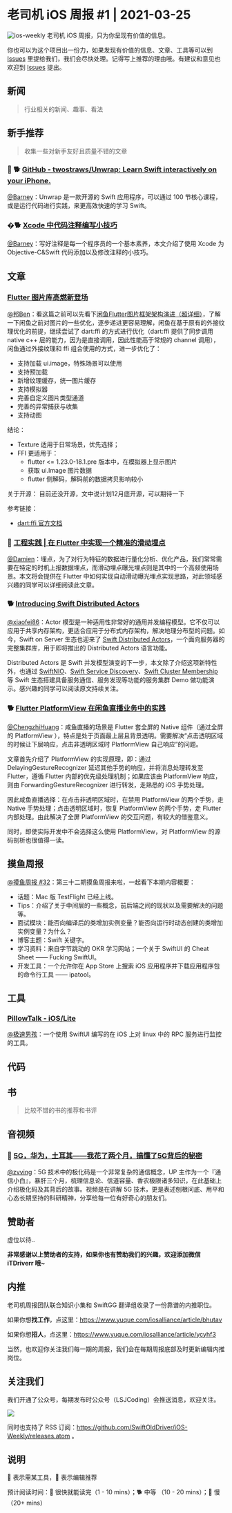 # 老司机 iOS 周报 #1 | 2021-03-25

![ios-weekly](https://github.com/SwiftOldDriver/iOS-Weekly/blob/master/assets/ios-weekly.png?raw=true)
老司机 iOS 周报，只为你呈现有价值的信息。

你也可以为这个项目出一份力，如果发现有价值的信息、文章、工具等可以到 [Issues](https://github.com/SwiftOldDriver/iOS-Weekly/issues) 里提给我们，我们会尽快处理。记得写上推荐的理由哦。有建议和意见也欢迎到 [Issues](https://github.com/SwiftOldDriver/iOS-Weekly/issues) 提出。

## 新闻

> 行业相关的新闻、趣事、看法

## 新手推荐

> 收集一些对新手友好且质量不错的文章

### 🌟 🐕 [GitHub - twostraws/Unwrap: Learn Swift interactively on your iPhone.](https://github.com/twostraws/Unwrap)

[@Barney](https://github.com/BarneyZhaoooo)：Unwrap 是一款开源的 Swift 应用程序，可以通过 100 节核心课程，或是运行代码进行实践，来更高效快速的学习 Swift。

### �🐕 [Xcode 中代码注释编写小技巧](https://juejin.cn/post/7020590213361565726)

[@Barney](https://github.com/gesantung)：写好注释是每一个程序员的一个基本素养，本文介绍了使用 Xcode 为 Objective-C&Swift 代码添加以及修改注释的小技巧。

## 文章


###  [Flutter 图片库高燃新登场](https://mp.weixin.qq.com/s/TdTGK21S-Yd3aD-yZDoYyQ)

[@邦Ben](https://weibo.com/linwenbang)：看这篇之前可以先看下[闲鱼Flutter图片框架架构演进（超详细）](https://mp.weixin.qq.com/s?__biz=MzU4MDUxOTI5NA==&mid=2247485142&idx=1&sn=b416f1d0c8f3fd2077075441154df090&scene=21#wechat_redirect)，了解一下闲鱼之前对图片的一些优化，逐步递进更容易理解，闲鱼在基于原有的外接纹理优化的前提，继续尝试了 dart:ffi 的方式进行优化（dart:ffi 提供了同步调用 native c++ 层的能力，因为是直接调用，因此性能高于常规的 channel 调用），闲鱼通过外接纹理和 ffi 组合使用的方式，进一步优化了：

- 支持加载 ui.image，特殊场景可以使用
- 支持预加载
- 新增纹理缓存，统一图片缓存
- 支持模拟器
- 完善自定义图片类型通道
- 完善的异常捕获与收集
- 支持动图

结论：
- Texture 适用于日常场景，优先选择；
- FFI 更适用于：
    - flutter <= 1.23.0-18.1.pre 版本中，在模拟器上显示图片
    - 获取 ui.Image 图片数据
    - flutter 侧解码，解码前的数据拷贝影响较小

关于开源：
目前还没开源，文中说计划12月底开源，可以期待一下

参考链接：
- [dart:ffi 官方文档](https://dart.dev/guides/libraries/c-interop)


### 🐎 [工程实践 | 在 Flutter 中实现一个精准的滑动埋点](https://mp.weixin.qq.com/s/Q0HLJdqeRcYg6GKQQWq4CQ)

[@Damien](https://github.com/ZengyiMa)：埋点，为了对行为特征的数据进行量化分析、优化产品，我们常常需要在特定的时机上报数据埋点，而滑动埋点曝光埋点则是其中的一个高频使用场景。本文将会提供在 Flutter 中如何实现自动滑动曝光埋点实现思路，对此领域感兴趣的同学可以详细阅读此文章。

### 🐕 [Introducing Swift Distributed Actors](https://www.swift.org/blog/distributed-actors/)

[@xiaofei86](https://github.com/xiaofei86)：Actor 模型是一种适用性非常好的通用并发编程模型。它不仅可以应用于共享内存架构，更适合应用于分布式内存架构，解决地理分布型的问题。如今，Swift on Server 生态也迎来了 [Swift Distributed Actors](https://github.com/apple/swift-distributed-actors/)，一个面向服务器的完整集群库，用于即将推出的 Distributed Actors 语言功能。

Distributed Actors 是 Swift 并发模型演变的下一步，本文除了介绍这项新特性外，也通过 [SwiftNIO](https://github.com/apple/swift-nio)、[Swift Service Discovery](https://swift.org/blog/swift-service-discovery/)、[Swift Cluster Membership](https://swift.org/blog/swift-cluster-membership/) 等 Swift 生态搭建具备服务通信、服务发现等功能的服务集群 Demo 做功能演示。感兴趣的同学可以阅读原文持续关注。


### 🐕 [Flutter PlatformView 在闲鱼直播业务中的实践](https://mp.weixin.qq.com/s/u-nYmDm6doIMBoh8cTDzlQ)

[@ChengzhiHuang](https://github.com/ChengzhiHuang)：咸鱼直播的场景是 Flutter 套全屏的 Native 组件（通过全屏的 PlatformView ），特点是处于页面最上层且背景透明。需要解决“点击透明区域的时候让下层响应，点击非透明区域时 PlatformView 自己响应”的问题。

文章首先介绍了 PlatformView 的实现原理，即：通过 DelayingGestureRecognizer 延迟其他手势的响应，并将消息处理转发至 Flutter，遵循 Flutter 内部的优先级处理机制；如果应该由 PlatformView 响应，则由 ForwardingGestureRecognizer 进行转发，走熟悉的 iOS 手势处理。

因此咸鱼直播选择：在点击非透明区域时，在禁用 PlatformView 的两个手势，走 Native 手势处理；点击透明区域时，恢复 PlatformView 的两个手势，走 Flutter 内部处理。由此解决了全屏 PlatformView 的交互问题，有较大的借鉴意义。

同时，即使实际开发中不会选择这么使用 PlatformView，对 PlatformView 的源码剖析也很值得一读。

## 摸鱼周报

[@摸鱼周报 #32](https://mp.weixin.qq.com/s/6CyL0B6Zkf6KXRrfocohoQ)：第三十二期摸鱼周报来啦，一起看下本期内容概要：

* 话题：Mac 版 TestFlight 已经上线。
* Tips：介绍了关于中间层的一些概念，前后端之间的现状以及需要解决的问题等。
* 面试模块：能否向编译后的类增加实例变量？能否向运行时动态创建的类增加实例变量？为什么？
* 博客主题：Swift 关键字。
* 学习资料：来自字节跳动的 OKR 学习网站；一个关于 SwiftUI 的 Cheat Sheet —— Fucking SwiftUI。
* 开发工具：一个允许你在 App Store 上搜索 iOS 应用程序并下载应用程序包的命令行工具 —— ipatool。

## 工具

###  [PillowTalk - iOS/Lite](https://github.com/Co2333/mobilePillowTalkLite)

[@极速男孩](https://github.com/ztlyyznf001)：一个使用 SwiftUI 编写的在 iOS 上对 linux 中的 RPC 服务进行监控的工具。

## 代码

## 书

> 比较不错的书的推荐和书评

## 音视频

### 🐢 [5G，华为，土耳其——我花了两个月，搞懂了5G背后的秘密](https://www.bilibili.com/video/BV1fq4y1g7hq)

[@zvving](https://github.com/zvving)：5G 技术中的极化码是一个非常复杂的通信概念，UP 主作为一个『通信小白』，暴肝三个月，梳理信息论、信道容量、香农极限诸多知识，在此基础上介绍极化码及其背后的故事。视频是在讲解 5G 技术，更是表述刨根问底、用平和心态长期坚持的科研精神，分享给每一位有好奇心的朋友们。

## 赞助者

虚位以待..

**非常感谢以上赞助者的支持，如果你也有赞助我们的兴趣，欢迎添加微信 iTDriverr 哦~**

## 内推

老司机周报团队联合知识小集和 SwiftGG 翻译组收录了一份靠谱的内推职位。

如果你想**找工作**，点这里：https://www.yuque.com/iosalliance/article/bhutav

如果你想**招人**，点这里：https://www.yuque.com/iosalliance/article/ycyhf3

当然，也欢迎你关注我们每一期的周报，我们会在每期周报底部及时更新编辑内推岗位。

## 关注我们

我们开通了公众号，每期发布时公众号（LSJCoding）会推送消息，欢迎关注。

![](https://github.com/SwiftOldDriver/iOS-Weekly/blob/master/assets/qrcode_for_wechat.jpg?raw=true)

同时也支持了 RSS 订阅：https://github.com/SwiftOldDriver/iOS-Weekly/releases.atom 。

## 说明

🚧 表示需某工具，🌟 表示编辑推荐

预计阅读时间：🐎 很快就能读完（1 - 10 mins）；🐕 中等 （10 - 20 mins）；🐢 慢（20+ mins）
